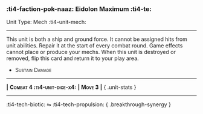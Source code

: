 ### :ti4-faction-pok-naaz: **Eidolon Maximum** :ti4-te:

Unit Type: Mech :ti4-unit-mech:

---

This unit is both a ship and ground force.
It cannot be assigned hits from unit abilities.
Repair it at the start of every combat round.
Game effects cannot place or produce your mechs.
When this unit is destroyed or removed, flip this card and return it to your play area.

* <span style="font-variant:small-caps;">Sustain Damage</span> 

---

__|__ <span style="font-variant:small-caps;white-space: nowrap;">**Combat 4 :ti4-unit-dice-x4:**</span> __|__ <span style="font-variant:small-caps;white-space: nowrap;">**Move 3**</span> __|__
{ .unit-stats }

---

:ti4-tech-biotic: ⇋ :ti4-tech-propulsion:
{ .breakthrough-synergy }